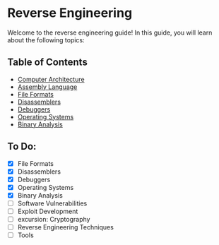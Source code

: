 # Reverse Engineering
Welcome to the reverse engineering guide! In this guide, you will learn about the following topics:

## Table of Contents
- [Computer Architecture](Computer%20Architecture/Table%20of%20Contents.md)
- [Assembly Language](Assembly%20Language/Table%20of%20Contents.md)
- [File Formats](File%20Formats/Table%20of%20Contents.md)
- [Disassemblers](Disassemblers/Table%20of%20Contents.md)
- [Debuggers](Debuggers/Table%20of%20Contents.md)
- [Operating Systems](Operating%20Systems/Table%20of%20Contents.md)
- [Binary Analysis](Binary%20Analysis/Table%20of%20Contents.md)

## To Do:
- [x] File Formats
- [x] Disassemblers
- [x] Debuggers
- [x] Operating Systems
- [x] Binary Analysis
- [ ] Software Vulnerabilities
- [ ] Exploit Development
- [ ] excursion: Cryptography
- [ ] Reverse Engineering Techniques
- [ ] Tools
